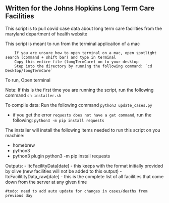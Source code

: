 ## Written for the Johns Hopkins Long Term Care Facilities 

This script is to pull covid case data about long term care facilities from the maryland department of health website 

This script is meant to run from the terminal applicaiton of a mac 

        If you are unsure how to open terminal on a mac, open spotlight search (command + shift bar) and type in terminal 
        Copy this entire file (longTermCare) on to your desktop
        Step into the directory by running the following command: `cd Desktop/longTermCare`
        
To run, Open terminal

Note: If this is the first time you are running the script, run the following command `sh installer.sh`

To compile data:
Run the following command `python3 update_cases.py`
* if you get the error `requests does not have a get command`, run the following:
        `python3 -m pip install requests`

The installer will install the following items needed to run this script on you machine:
- homebrew
- python3
- python3 plugin python3 -m pip install requests

Outputs: 
    - ltcFacilityData[date] - this keeps with the format initially provided by olive (new facilities will not be added to this output)
    - ltcFacilitityData_raw[date] - this is the complete list of all facilities that come down from the server at any given time
    
    #todo: need to add auto update for changes in cases/deaths from previous day
